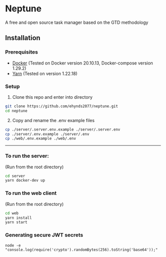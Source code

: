 # Neptune

A free and open source task manager based on the GTD methodology

## Installation

### Prerequisites

- [Docker](https://docs.docker.com/get-docker/) (Tested on Docker version 20.10.13, Docker-compose version 1.29.2)
- [Yarn](https://yarnpkg.com/getting-started/install) (Tested on version 1.22.18)

### Setup

1. Clone this repo and enter into directory

```sh
git clone https://github.com/ehynds2077/neptune.git
cd neptune
```

2. Copy and rename the .env example files

```sh
cp ./server/.server.env.example ./server/.server.env
cp ./server/.env.example ./server/.env
cp ./web/.env.example ./web/.env
```

---

### To run the server:

(Run from the root directory)

```sh
cd server
yarn docker-dev up
```

### To run the web client

(Run from the root directory)

```sh
cd web
yarn install
yarn start
```

### Generating secure JWT secrets

`node -e "console.log(require('crypto').randomBytes(256).toString('base64'));"`
